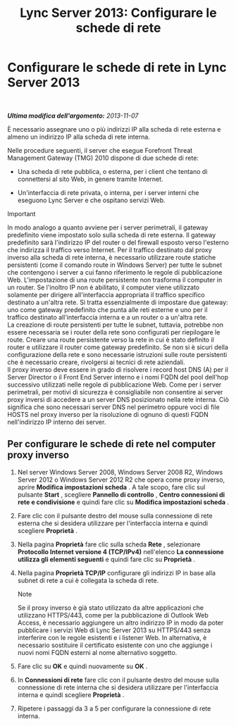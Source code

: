 ﻿---
title: 'Lync Server 2013: Configurare le schede di rete'
TOCTitle: Configurare le schede di rete
ms:assetid: 6519ed80-020f-47a3-851c-03dea5eac5d9
ms:mtpsurl: https://technet.microsoft.com/it-it/library/Gg429707(v=OCS.15)
ms:contentKeyID: 49300793
ms.date: 08/24/2015
mtps_version: v=OCS.15
ms.translationtype: HT
---

# Configurare le schede di rete in Lync Server 2013

 

_**Ultima modifica dell'argomento:** 2013-11-07_

È necessario assegnare uno o più indirizzi IP alla scheda di rete esterna e almeno un indirizzo IP alla scheda di rete interna.

Nelle procedure seguenti, il server che esegue Forefront Threat Management Gateway (TMG) 2010 dispone di due schede di rete:

  - Una scheda di rete pubblica, o esterna, per i client che tentano di connettersi al sito Web, in genere tramite Internet.

  - Un'interfaccia di rete privata, o interna, per i server interni che eseguono Lync Server e che ospitano servizi Web.

> [!important]  
> In modo analogo a quanto avviene per i server perimetrali, il gateway predefinito viene impostato solo sulla scheda di rete esterna. Il gateway predefinito sarà l'indirizzo IP del router o del firewall esposto verso l'esterno che indirizza il traffico verso Internet. Per il traffico destinato dal proxy inverso alla scheda di rete interna, è necessario utilizzare route statiche persistenti (come il comando route in Windows Server) per tutte le subnet che contengono i server a cui fanno riferimento le regole di pubblicazione Web. L'impostazione di una route persistente non trasforma il computer in un router. Se l'inoltro IP non è abilitato, il computer viene utilizzato solamente per dirigere all'interfaccia appropriata il traffico specifico destinato a un'altra rete. Si tratta essenzialmente di impostare due gateway: uno come gateway predefinito che punta alle reti esterne e uno per il traffico destinato all'interfaccia interna e a un router o a un'altra rete.<br />La creazione di route persistenti per tutte le subnet, tuttavia, potrebbe non essere necessaria se i router della rete sono configurati per riepilogare le route. Creare una route persistente verso la rete in cui è stato definito il router e utilizzare il router come gateway predefinito. Se non si è sicuri della configurazione della rete e sono necessarie istruzioni sulle route persistenti che è necessario creare, rivolgersi ai tecnici di rete aziendali.<br />Il proxy inverso deve essere in grado di risolvere i record host DNS (A) per il Server Director o il Front End Server interno e i nomi FQDN del pool dell'hop successivo utilizzati nelle regole di pubblicazione Web. Come per i server perimetrali, per motivi di sicurezza è consigliabile non consentire ai server proxy inversi di accedere a un server DNS posizionato nella rete interna. Ciò significa che sono necessari server DNS nel perimetro oppure voci di file HOSTS nel proxy inverso per la risoluzione di ognuno di questi FQDN nell'indirizzo IP interno dei server.

## Per configurare le schede di rete nel computer proxy inverso

1.  Nel server Windows Server 2008, Windows Server 2008 R2, Windows Server 2012 o Windows Server 2012 R2 che opera come proxy inverso, aprire **Modifica impostazioni scheda** . A tale scopo, fare clic sul pulsante **Start** , scegliere **Pannello di controllo** , **Centro connessioni di rete e condivisione** e quindi fare clic su **Modifica impostazioni scheda** .

2.  Fare clic con il pulsante destro del mouse sulla connessione di rete esterna che si desidera utilizzare per l'interfaccia interna e quindi scegliere **Proprietà** .

3.  Nella pagina **Proprietà** fare clic sulla scheda **Rete** , selezionare **Protocollo Internet versione 4 (TCP/IPv4)** nell'elenco **La connessione utilizza gli elementi seguenti** e quindi fare clic su **Proprietà** .

4.  Nella pagina **Proprietà TCP/IP** configurare gli indirizzi IP in base alla subnet di rete a cui è collegata la scheda di rete.
    

    > [!NOTE]
    > Se il proxy inverso è già stato utilizzato da altre applicazioni che utilizzano HTTPS/443, come per la pubblicazione di Outlook Web Access, è necessario aggiungere un altro indirizzo IP in modo da poter pubblicare i servizi Web di Lync Server 2013 su HTTPS/443 senza interferire con le regole esistenti e i listener Web. In alternativa, è necessario sostituire il certificato esistente con uno che aggiunge i nuovi nomi FQDN esterni al nome alternativo soggetto.



5.  Fare clic su **OK** e quindi nuovamente su **OK** .

6.  In **Connessioni di rete** fare clic con il pulsante destro del mouse sulla connessione di rete interna che si desidera utilizzare per l'interfaccia interna e quindi scegliere **Proprietà** .

7.  Ripetere i passaggi da 3 a 5 per configurare la connessione di rete interna.

